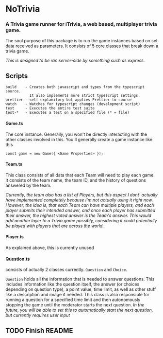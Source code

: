 # NoTrivia
### A Trivia game runner for iTrivia, a web based, multiplayer trivia game.
The soul purpose of this package is to run the game instances based on set data received as parameters.
It consists of 5 core classes that break down a trivia game.

*This is designed to be ran server-side by something such as express.*


## Scripts

    build    - Creates both javascript and types from the typescript source.
               It also implements more strict typescript settings.
    prettier - self explanitory but applies Prettier to source
    watch    - Watches for typescript changes (development script)
    test     - Executes the entire test suite
    test-*   - Executes a test on a specified file (* = file)


#### Game.ts
The core instance. Generally, you won't be directly interacting with the other classes
involved in this. You'll generally create a game instance like this
    
    
    const game = new Game({ <Game Properties> }); 

#### Team.ts
This class consists of all data that each Team will need to play each game.
It consists of the team name, the team ID, and the history of questions answered 
by the team.

*Currently, the team also has a list of Players, but this aspect I dont' actually have 
implemented completely because I'm not actually using it right now. However, the idea is,
that each Team can have multiple players, and each player submits their intended answer,
and once each player has submitted their answer, the highest voted answer is the Team's answer.
This would add another layer to a Trivia game possibly, considering it could potentially be played
with players that are across the world.*

#### Player.ts
As explained above, this is currently unused

#### Question.ts
consists of actually 2 classes currently. `Question` and `Choice`.

`Question` holds all the information that is needed to answer questions. This includes information
like the question itself, the answer (or choices depending on question type), a point value, time limit,
as well as other stuff like a description and image if needed. This class is also responsible for 
running a question for a specified time limit and then autonomously stopping the game until the
moderator starts the next question. *In the future, you will be able to set this to automatically
start the next question, but currently requires user input*


## TODO Finish README